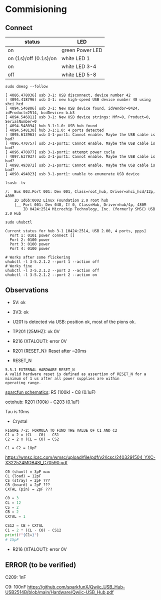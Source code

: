 # Commisioning

## Connect

| status | LED |
| - | - |
| on | green Power LED
| on (1s)/off (0.1s)/on | white LED 1
| on | white LED 3-4
| off | white LED 5-8

`sudo dmesg --follow`

```
[ 4086.478036] usb 3-1: USB disconnect, device number 42
[ 4094.418796] usb 3-1: new high-speed USB device number 48 using xhci_hcd
[ 4094.546806] usb 3-1: New USB device found, idVendor=0424, idProduct=2514, bcdDevice= b.b3
[ 4094.546811] usb 3-1: New USB device strings: Mfr=0, Product=0, SerialNumber=0
[ 4094.548094] hub 3-1:1.0: USB hub found
[ 4094.548130] hub 3-1:1.0: 4 ports detected
[ 4095.613963] usb 3-1-port1: Cannot enable. Maybe the USB cable is bad?
[ 4096.470757] usb 3-1-port1: Cannot enable. Maybe the USB cable is bad?
[ 4096.470877] usb 3-1-port1: attempt power cycle
[ 4097.637937] usb 3-1-port1: Cannot enable. Maybe the USB cable is bad?
[ 4098.493872] usb 3-1-port1: Cannot enable. Maybe the USB cable is bad?
[ 4098.494023] usb 3-1-port1: unable to enumerate USB device
```

`lsusb -tv`

```
/:  Bus 003.Port 001: Dev 001, Class=root_hub, Driver=xhci_hcd/12p, 480M
    ID 1d6b:0002 Linux Foundation 2.0 root hub
    |__ Port 001: Dev 048, If 0, Class=Hub, Driver=hub/4p, 480M
        ID 0424:2514 Microchip Technology, Inc. (formerly SMSC) USB 2.0 Hub
```

`sudo uhubctl`

```
Current status for hub 3-1 [0424:2514, USB 2.00, 4 ports, ppps]
  Port 1: 0101 power connect []
  Port 2: 0100 power
  Port 3: 0100 power
  Port 4: 0100 power
```

```
# Works after some flickering
uhubctl -l 3-5.2.1.2 --port 1 --action off
# Works fine
uhubctl -l 3-5.2.1.2 --port 2 --action off
uhubctl -l 3-5.2.1.2 --port 2 --action on
```

## Observations

* 5V: ok
* 3V3: ok
* U201 is detected via USB: position ok, most of the pions ok.
* TP201 (25MHZ): ok 0V
* R216 (XTALOUT): error 0V
* R201 (RESET_N): Reset after ~20ms

* RESET_N
```text
5.5.1 EXTERNAL HARDWARE RESET_N
A valid hardware reset is defined as assertion of RESET_N for a minimum of 1 us after all power supplies are within
operating range.
```

[sparcfun schematics](https://cdn.sparkfun.com/assets/6/f/1/5/b/Qwiic-USB_Hub.pdf): R5 (100k) - C8 (0.1uF)

octohub: R201 (100k) - C203 (0.1uF)

Tau is 10ms



* Crystal

```text
FIGURE 7-2: FORMULA TO FIND THE VALUE OF C1 AND C2
C1 = 2 x (CL – C0) – CS1
C2 = 2 x (CL – C0) – CS2

C1 = C2 = 18pF

```

https://wmsc.lcsc.com/wmsc/upload/file/pdf/v2/lcsc/2403291504_YXC-X322524MOB4SI_C70590.pdf

```text
C0 (shunt) = 3pF max
CL (load) = 12pF
CS (stray) = 2pF ???
CB (board) = 2pF ???
CXTAL (pin) = 2pF ???
```

```python
C0 = 3
CL = 12
CS = 2
CB = 2
CXTAL = 1

CS12 = CB + CXTAL
C1 = 2 * (CL - C0) - CS12
print(f"{C1=}")
# 15pF
```


* R216 (XTALOUT): error 0V

## ERROR (to be verified)

C209: 1nF

C9: 100nF https://github.com/sparkfunX/Qwiic_USB_Hub-USB2514B/blob/main/Hardware/Qwiic-USB_Hub.pdf

